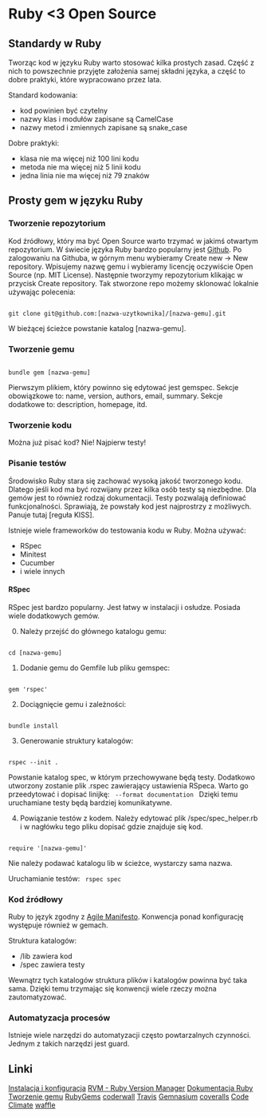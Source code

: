 # Ruby <3 Open Source #

## Standardy w Ruby ##

Tworząc kod w języku Ruby warto stosować kilka prostych zasad.
Część z nich to powszechnie przyjęte założenia samej składni języka,
a część to dobre praktyki, które wypracowano przez lata.

Standard kodowania:
- kod powinien być czytelny
- nazwy klas i modułów zapisane są CamelCase
- nazwy metod i zmiennych zapisane są snake_case

Dobre praktyki:
- klasa nie ma więcej niż 100 lini kodu
- metoda nie ma więcej niż 5 linii kodu
- jedna linia nie ma więcej niż 79 znaków

## Prosty gem w języku Ruby ##

### Tworzenie repozytorium ###

Kod źródłowy, który ma być Open Source warto trzymać w jakimś otwartym repozytorium.
W świecie języka Ruby bardzo popularny jest [Github](http://github.com/).
Po zalogowaniu na Githuba, w górnym menu wybieramy Create new -> New repository.
Wpisujemy nazwę gemu i wybieramy licencję oczywiście Open Source (np. MIT License).
Następnie tworzymy repozytorium klikając w przycisk Create repository.
Tak stworzone repo możemy sklonować lokalnie używając polecenia:

<code>
git clone git@github.com:[nazwa-uzytkownika]/[nazwa-gemu].git
</code>

W bieżącej ścieżce powstanie katalog [nazwa-gemu].

### Tworzenie gemu ###

<code>
bundle gem [nazwa-gemu]
</code>

Pierwszym plikiem, który powinno się edytować jest gemspec.
Sekcje obowiązkowe to: name, version, authors, email, summary.
Sekcje dodatkowe to: description, homepage, itd.

### Tworzenie kodu ###

Można już pisać kod? Nie! Najpierw testy!

### Pisanie testów ###

Środowisko Ruby stara się zachować wysoką jakość tworzonego kodu.
Dlatego jeśli kod ma być rozwijany przez kilka osób testy są niezbędne.
Dla gemów jest to również rodzaj dokumentacji.
Testy pozwalają definiować funkcjonalności.
Sprawiają, że powstały kod jest najprostrzy z możliwych.
Panuje tutaj [reguła KISS].

Istnieje wiele frameworków do testowania kodu w Ruby. Można używać:
- RSpec
- Minitest
- Cucumber
- i wiele innych

#### RSpec ####

RSpec jest bardzo popularny.
Jest łatwy w instalacji i osłudze.
Posiada wiele dodatkowych gemów.

0. Należy przejść do głównego katalogu gemu:
<code>
cd [nazwa-gemu]
</code>

1. Dodanie gemu do Gemfile lub pliku gemspec:
<code>
gem 'rspec'
</code>

2. Dociągnięcie gemu i zależności:
<code>
bundle install
</code>

3. Generowanie struktury katalogów:
<code>
rspec --init .
</code>

Powstanie katalog spec, w którym przechowywane będą testy.
Dodatkowo utworzony zostanie plik .rspec zawierający ustawienia RSpeca.
Warto go przeedytować i dopisać linijkę:
<code>
--format documentation
</code>
Dzięki temu uruchamiane testy będą bardziej komunikatywne.

4. Powiązanie testów z kodem.
Należy edytować plik /spec/spec_helper.rb i w nagłówku tego pliku dopisać gdzie znajduje się kod.
<code>
require '[nazwa-gemu]'
</code>

Nie należy podawać katalogu lib w ścieżce, wystarczy sama nazwa.

Uruchamianie testów:
<code>
rspec spec
</code>

### Kod źródłowy ###

Ruby to język zgodny z [Agile Manifesto](http://agilemanifesto.org/iso/pl/).
Konwencja ponad konfigurację występuje również w gemach.

Struktura katalogów:
* /lib zawiera kod
* /spec zawiera testy

Wewnątrz tych katalogów struktura plików i katalogów powinna być taka sama.
Dzięki temu trzymając się konwencji wiele rzeczy można zautomatyzować.

### Automatyzacja procesów ###

Istnieje wiele narzędzi do automatyzacji często powtarzalnych czynności.
Jednym z takich narzędzi jest guard.

## Linki ##

[Instalacja i konfiguracja](https://github.com/fractalsoft/dotfiles)
[RVM - Ruby Version Manager](https://rvm.io/)
[Dokumentacja Ruby](http://www.ruby-doc.org/)
[Tworzenie gemu](http://railscasts.com/episodes/245-new-gem-with-bundler?view=asciicast)
[RubyGems](http://rubygems.org/)
[coderwall](https://coderwall.com/welcome)
[Travis](https://travis-ci.org/)
[Gemnasium](https://gemnasium.com/)
[coveralls](https://coveralls.io/)
[Code Climate](https://codeclimate.com/)
[waffle](https://waffle.io/)
